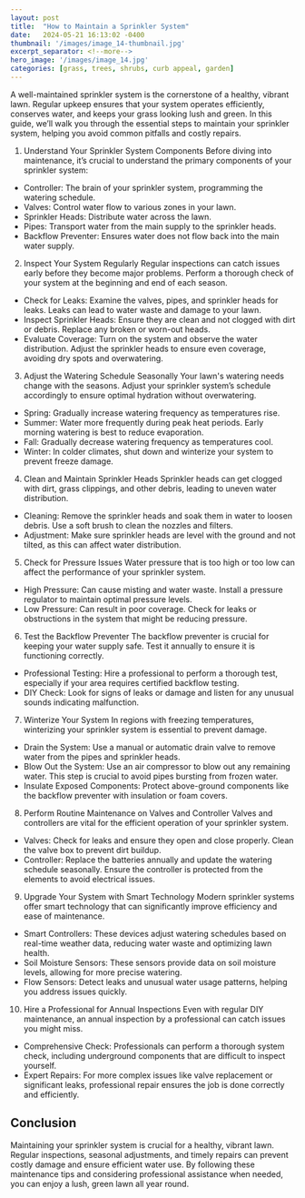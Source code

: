 ```yaml
---
layout: post
title:  "How to Maintain a Sprinkler System"
date:   2024-05-21 16:13:02 -0400
thumbnail: '/images/image_14-thumbnail.jpg'
excerpt_separator: <!--more-->
hero_image: '/images/image_14.jpg'
categories: [grass, trees, shrubs, curb appeal, garden]
---
```

A well-maintained sprinkler system is the cornerstone of a healthy, vibrant lawn. <!--more-->Regular upkeep ensures that your system operates efficiently, conserves water, and keeps your grass looking lush and green. In this guide, we’ll walk you through the essential steps to maintain your sprinkler system, helping you avoid common pitfalls and costly repairs.
1. Understand Your Sprinkler System Components
Before diving into maintenance, it’s crucial to understand the primary components of your sprinkler system:
* Controller: The brain of your sprinkler system, programming the watering schedule.
* Valves: Control water flow to various zones in your lawn.
* Sprinkler Heads: Distribute water across the lawn.
* Pipes: Transport water from the main supply to the sprinkler heads.
* Backflow Preventer: Ensures water does not flow back into the main water supply.
2. Inspect Your System Regularly
Regular inspections can catch issues early before they become major problems. Perform a thorough check of your system at the beginning and end of each season.
* Check for Leaks: Examine the valves, pipes, and sprinkler heads for leaks. Leaks can lead to water waste and damage to your lawn.
* Inspect Sprinkler Heads: Ensure they are clean and not clogged with dirt or debris. Replace any broken or worn-out heads.
* Evaluate Coverage: Turn on the system and observe the water distribution. Adjust the sprinkler heads to ensure even coverage, avoiding dry spots and overwatering.
3. Adjust the Watering Schedule Seasonally
Your lawn's watering needs change with the seasons. Adjust your sprinkler system’s schedule accordingly to ensure optimal hydration without overwatering.
* Spring: Gradually increase watering frequency as temperatures rise.
* Summer: Water more frequently during peak heat periods. Early morning watering is best to reduce evaporation.
* Fall: Gradually decrease watering frequency as temperatures cool.
* Winter: In colder climates, shut down and winterize your system to prevent freeze damage.
4. Clean and Maintain Sprinkler Heads
Sprinkler heads can get clogged with dirt, grass clippings, and other debris, leading to uneven water distribution.
* Cleaning: Remove the sprinkler heads and soak them in water to loosen debris. Use a soft brush to clean the nozzles and filters.
* Adjustment: Make sure sprinkler heads are level with the ground and not tilted, as this can affect water distribution.
5. Check for Pressure Issues
Water pressure that is too high or too low can affect the performance of your sprinkler system.
* High Pressure: Can cause misting and water waste. Install a pressure regulator to maintain optimal pressure levels.
* Low Pressure: Can result in poor coverage. Check for leaks or obstructions in the system that might be reducing pressure.
6. Test the Backflow Preventer
The backflow preventer is crucial for keeping your water supply safe. Test it annually to ensure it is functioning correctly.
* Professional Testing: Hire a professional to perform a thorough test, especially if your area requires certified backflow testing.
* DIY Check: Look for signs of leaks or damage and listen for any unusual sounds indicating malfunction.
7. Winterize Your System
In regions with freezing temperatures, winterizing your sprinkler system is essential to prevent damage.
* Drain the System: Use a manual or automatic drain valve to remove water from the pipes and sprinkler heads.
* Blow Out the System: Use an air compressor to blow out any remaining water. This step is crucial to avoid pipes bursting from frozen water.
* Insulate Exposed Components: Protect above-ground components like the backflow preventer with insulation or foam covers.
8. Perform Routine Maintenance on Valves and Controller
Valves and controllers are vital for the efficient operation of your sprinkler system.
* Valves: Check for leaks and ensure they open and close properly. Clean the valve box to prevent dirt buildup.
* Controller: Replace the batteries annually and update the watering schedule seasonally. Ensure the controller is protected from the elements to avoid electrical issues.
9. Upgrade Your System with Smart Technology
Modern sprinkler systems offer smart technology that can significantly improve efficiency and ease of maintenance.
* Smart Controllers: These devices adjust watering schedules based on real-time weather data, reducing water waste and optimizing lawn health.
* Soil Moisture Sensors: These sensors provide data on soil moisture levels, allowing for more precise watering.
* Flow Sensors: Detect leaks and unusual water usage patterns, helping you address issues quickly.
10. Hire a Professional for Annual Inspections
Even with regular DIY maintenance, an annual inspection by a professional can catch issues you might miss.
* Comprehensive Check: Professionals can perform a thorough system check, including underground components that are difficult to inspect yourself.
* Expert Repairs: For more complex issues like valve replacement or significant leaks, professional repair ensures the job is done correctly and efficiently.

## Conclusion
Maintaining your sprinkler system is crucial for a healthy, vibrant lawn. Regular inspections, seasonal adjustments, and timely repairs can prevent costly damage and ensure efficient water use. By following these maintenance tips and considering professional assistance when needed, you can enjoy a lush, green lawn all year round.
